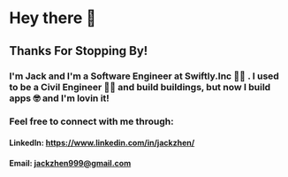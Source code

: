 # Hey there 👋
## Thanks For Stopping By! 

### I'm Jack and I'm a Software Engineer at Swiftly.Inc 👨‍💻 . I used to be a Civil Engineer 👷‍♂️ and build buildings, but now I build apps 🤓 and I'm lovin it!

### Feel free to connect with me through:
#### LinkedIn: https://www.linkedin.com/in/jackzhen/
#### Email: jackzhen999@gmail.com



